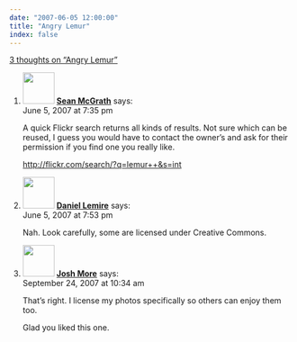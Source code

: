 ```yaml
---
date: "2007-06-05 12:00:00"
title: "Angry Lemur"
index: false
---
```


[3 thoughts on &ldquo;Angry Lemur&rdquo;](/lemire/blog/2007/06-05-angry-lemur)

<ol class="comment-list">
<li id="comment-49327" class="comment even thread-even depth-1">
<div class="comment-author vcard">
<img alt src="https://secure.gravatar.com/avatar/a92c5b4df6ec1769a72b00dae3fd2192?s=56&#038;d=mm&#038;r=g" srcset="https://secure.gravatar.com/avatar/a92c5b4df6ec1769a72b00dae3fd2192?s=112&#038;d=mm&#038;r=g 2x" class="avatar avatar-56 photo" height="56" width="56" decoding="async" /> <b class="fn"><a href="http://www.seanmcgrath.me/" class="url" rel="ugc external nofollow">Sean McGrath</a></b> <span class="says">says:</span> </div>
<div class="comment-metadata"><time datetime="2007-06-05T19:35:06+00:00">June 5, 2007 at 7:35 pm</time></a> </div>
<div class="comment-content">
<p>A quick Flickr search returns all kinds of results. Not sure which can be reused, I guess you would have to contact the owner&rsquo;s and ask for their permission if you find one you really like.</p>
<p><a href="http://flickr.com/search/?q=lemur++&#038;s=int" rel="nofollow ugc">http://flickr.com/search/?q=lemur++&#038;s=int</a></p>
</div>
</li>
<li id="comment-49328" class="comment odd alt thread-odd thread-alt depth-1">
<div class="comment-author vcard">
<img alt src="https://secure.gravatar.com/avatar/6518c23aacab4c42dd2c5b9b57b79fb5?s=56&#038;d=mm&#038;r=g" srcset="https://secure.gravatar.com/avatar/6518c23aacab4c42dd2c5b9b57b79fb5?s=112&#038;d=mm&#038;r=g 2x" class="avatar avatar-56 photo" height="56" width="56" decoding="async" /> <b class="fn"><a href="https://lemire.me/blog/" class="url" rel="ugc">Daniel Lemire</a></b> <span class="says">says:</span> </div>
<div class="comment-metadata"><time datetime="2007-06-05T19:53:28+00:00">June 5, 2007 at 7:53 pm</time></a> </div>
<div class="comment-content">
<p>Nah. Look carefully, some are licensed under Creative Commons.</p>
</div>
</li>
<li id="comment-49485" class="comment even thread-even depth-1">
<div class="comment-author vcard">
<img alt src="https://secure.gravatar.com/avatar/4f2a100e961b36f87d334fb2a9b68ef0?s=56&#038;d=mm&#038;r=g" srcset="https://secure.gravatar.com/avatar/4f2a100e961b36f87d334fb2a9b68ef0?s=112&#038;d=mm&#038;r=g 2x" class="avatar avatar-56 photo" height="56" width="56" loading="lazy" decoding="async" /> <b class="fn"><a href="http://www.starmind.org" class="url" rel="ugc external nofollow">Josh More</a></b> <span class="says">says:</span> </div>
<div class="comment-metadata"><time datetime="2007-09-24T10:34:40+00:00">September 24, 2007 at 10:34 am</time></a> </div>
<div class="comment-content">
<p>That&rsquo;s right. I license my photos specifically so others can enjoy them too.</p>
<p>Glad you liked this one.</p>
</div>
</li>
</ol>
